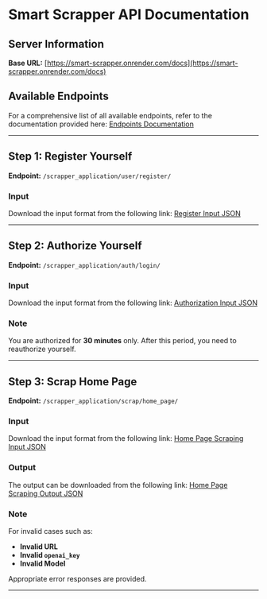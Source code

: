 # Smart Scrapper API Documentation

## Server Information
**Base URL:** [https://smart-scrapper.onrender.com/docs](https://smart-scrapper.onrender.com/docs)

## Available Endpoints
For a comprehensive list of all available endpoints, refer to the documentation provided here: [Endpoints Documentation](https://drive.google.com/file/d/1963BrT_oCFwIi2L-CA9bBw_HR3MaPX4X/view?usp=drive_link)

---

## Step 1: Register Yourself
**Endpoint:** `/scrapper_application/user/register/`

### Input
Download the input format from the following link:
[Register Input JSON](https://drive.google.com/file/d/1QS7XFJo40WBgrAU2wRFWE_F31sOJAZVq/view?usp=drive_link)

---

## Step 2: Authorize Yourself
**Endpoint:** `/scrapper_application/auth/login/`

### Input
Download the input format from the following link:
[Authorization Input JSON](https://drive.google.com/file/d/1rsTnRkledle8l69qO-nOud9eYOsCcr6_/view?usp=drive_link)

### Note
You are authorized for **30 minutes** only. After this period, you need to reauthorize yourself.

---

## Step 3: Scrap Home Page
**Endpoint:** `/scrapper_application/scrap/home_page/`

### Input
Download the input format from the following link:
[Home Page Scraping Input JSON](https://drive.google.com/file/d/1bjeMqxhzbatInbY3PDQ6fx1XH85VYlPX/view?usp=drive_link)

### Output
The output can be downloaded from the following link:
[Home Page Scraping Output JSON](https://drive.google.com/file/d/1QrOInWLzTxdAQjklyyb7l-q10qrh_vXG/view?usp=drive_link)

### Note
For invalid cases such as:
- **Invalid URL**
- **Invalid `openai_key`**
- **Invalid Model**

Appropriate error responses are provided.

---

